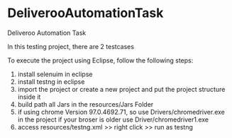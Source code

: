 # DeliverooAutomationTask
Deliveroo Automation Task

In this testing project, there are 2 testcases 

To execute the project using Eclipse, follow the following steps:
1. install selenuim in eclipse
2. install testng in eclipse 
3. import the project or create a new project and put the project structure inside it 
4. build path all Jars in the resources/Jars Folder
5. if using chrome Version 97.0.4692.71, so use Drivers/chromedriver.exe in the project if your broser is older use Driver/chromedriver1.exe
6. access resources/testng.xml >> right click >> run as testng 
